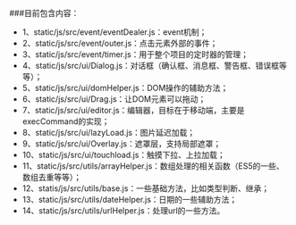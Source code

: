 ###目前包含内容：

- 1、static/js/src/event/eventDealer.js：event机制；
- 2、static/js/src/event/outer.js：点击元素外部的事件；
- 3、static/js/src/event/timer.js：用于整个项目的定时器的管理；
- 4、static/js/src/ui/Dialog.js：对话框（确认框、消息框、警告框、错误框等等）；
- 5、static/js/src/ui/domHelper.js：DOM操作的辅助方法；
- 6、static/js/src/ui/Drag.js：让DOM元素可以拖动；
- 7、static/js/src/ui/editor.js：编辑器，目标在于移动端，主要是execCommand的实现；
- 8、static/js/src/ui/lazyLoad.js：图片延迟加载；
- 9、static/js/src/ui/Overlay.js：遮罩层，支持局部遮罩；
- 10、static/js/src/ui/touchload.js：触摸下拉、上拉加载；
- 11、static/js/src/utils/arrayHelper.js：数组处理的相关函数（ES5的一些、数组去重等等）；
- 12、statis/js/src/utils/base.js：一些基础方法，比如类型判断、继承；
- 13、static/js/src/utils/dateHelper.js：日期的一些辅助方法；
- 14、static/js/src/utils/urlHelper.js：处理url的一些方法。
